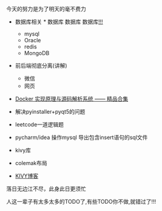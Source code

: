 今天的努力是为了明天的毫不费力


- 数据库相关 * 数据库 数据库 数据库[!!!](https://www.bilibili.com/video/av25705756?p=59)
    - mysql 
    - Oracle 
    - redis 
    - MongoDB 
    
- 前后端彻底分离(讲解)
    - 微信
    - 网页
- [Docker 实现原理与源码解析系统 —— 精品合集](http://www.iocoder.cn/Docker/good-collection/)    
- 解决pyinstaller+pyqt5的问题
- leetcode一道逻辑题

- pycharm/idea 操作mysql 导出包含insert语句的sql文件

- kivy库
- colemak布局
- [KIVY博客](https://blog.kivy.org/)


落日无边江不尽，此身此日更须忙

人这一辈子有太多太多的TODO了,有些TODO你不做,就错过了!!!